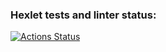 ### Hexlet tests and linter status:
[![Actions Status](https://github.com/Stasylexie/python-project-50/actions/workflows/hexlet-check.yml/badge.svg)](https://github.com/Stasylexie/python-project-50/actions)